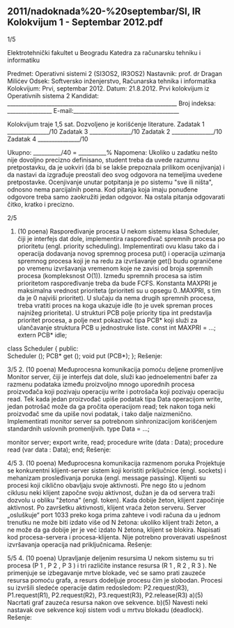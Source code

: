 2011/nadoknada%20-%20septembar/SI, IR Kolokvijum 1 - Septembar 2012.pdf
--------------------------------------------------------------------------------


1/5 
 
Elektrotehnički fakultet u Beogradu 
Katedra za računarsku tehniku i informatiku 
 
Predmet: Operativni sistemi 2 (SI3OS2, IR3OS2) 
Nastavnik: prof. dr Dragan Milićev 
Odsek: Softversko inženjerstvo, Računarska tehnika i informatika 
Kolokvijum: Prvi, septembar 2012. 
Datum: 21.8.2012. 
Prvi kolokvijum iz Operativnih sistema 2 
Kandidat: _____________________________________________________________ 
Broj indeksa: ________________  E-mail:______________________________________ 
 
Kolokvijum traje 1,5 sat. Dozvoljeno je korišćenje literature. 
Zadatak 1 _______________/10   Zadatak 3 _______________/10 
Zadatak 2 _______________/10   Zadatak 4 _______________/10 
 
Ukupno: __________/40 = __________% 
Napomena: Ukoliko u zadatku nešto nije dovoljno precizno definisano, student treba  da 
uvede razumnu pretpostavku, da je uokviri (da bi se lakše prepoznala prilikom ocenjivanja) i 
da  nastavi  da  izgrađuje  preostali  deo  svog  odgovora  na  temeljima  uvedene  pretpostavke. 
Ocenjivanje unutar potpitanja je po sistemu "sve ili ništa", odnosno  nema  parcijalnih  poena. 
Kod pitanja koja imaju ponuđene odgovore treba samo zaokružiti jedan  odgovor.  Na  ostala 
pitanja odgovarati čitko, kratko i precizno. 
 

2/5 
1. (10 poena) Raspoređivanje procesa 
U  nekom  sistemu  klasa Scheduler,  čiji  je  interfejs  dat  dole,  implementira  raspoređivač 
spremnih procesa po prioritetu (engl. priority scheduling). Implementirati ovu klasu tako da i 
operacija  dodavanja  novog  spremnog  procesa put() i  operacija  uzimanja  spremnog  procesa 
koji je na redu za izvršavanje get() budu ograničene po vremenu izvršavanja vremenom koje 
ne zavisi od broja spremnih procesa (kompleksnost O(1)). Između spremnih procesa sa istim 
prioritetom raspoređivanje treba da bude FCFS. Konstanta MAXPRI je  maksimalna  vrednost 
prioriteta (prioriteti su u opsegu 0..MAXPRI, s tim da je 0 najviši prioritet). U slučaju da nema 
drugih spremnih procesa, treba vratiti proces na koga ukazuje idle (to je uvek spreman proces 
najnižeg prioriteta). U  strukturi PCB polje priority tipa int predstavlja  prioritet procesa,  a 
polje next pokazivač tipa PCB* koji služi za ulančavanje struktura PCB u jednostruke liste. 
const int MAXPRI = ...; 
extern PCB* idle; 
 
class Scheduler { 
public:  
  Scheduler (); 
  PCB* get (); 
  void put (PCB*); 
}; 
Rešenje: 
 

3/5 
2. (10 poena) Međuprocesna komunikacija pomoću deljene promenljive 
Monitor server, čiji je interfejs dat dole, služi kao jednoelementni bafer za razmenu podataka 
između proizvoljno mnogo uporednih procesa proizvođača koji pozivaju operaciju write i 
potrošača koji pozivaju operaciju read.  Tek  kada  jedan proizvođač upiše podatak tipa Data 
operacijom write, jedan potrošač može da ga pročita operacijom read;  tek  nakon  toga neki 
proizvođač  sme  da  upiše  novi  podatak,  i  tako  dalje  naizmenično.  Implementirati  monitor 
server sa potrebnom sinhronizacijom korišćenjem standardnih uslovnih promenljivih. 
type Data = ...; 
 
monitor server; 
  export write, read; 
  procedure write (data : Data); 
  procedure read (var data : Data); 
end; 
Rešenje: 
 

4/5 
3. (10 poena) Međuprocesna komunikacija razmenom poruka 
Projektuje  se  konkurentni  klijent-server  sistem  koji  koristiti  priključnice  (engl. sockets)  i 
mehanizam prosleđivanja poruka (engl. message  passing). Klijenti su procesi koji ciklično 
obavljaju svoje aktivnosti. Pre nego što u jednom ciklusu neki klijent započne svoju aktivnost, 
dužan je da od servera traži dozvolu u obliku "žetona" (engl. token). Kada dobije žeton, klijent 
započinje aktivnost. Po završetku aktivnosti, klijent vraća žeton serveru. Server „osluškuje“ 
port  1033  preko  koga  prima  zahteve  i vodi računa da u jednom trenutku ne može biti izdato 
više od N žetona: ukoliko klijent traži žeton, a ne može da ga dobije jer je već izdato N 
žetona,  klijent  se  blokira.  Napisati kod  procesa-servera  i  procesa-klijenta.  Nije  potrebno 
proveravati uspešnost izvršavanja operacija nad priključnicama. 
Rešenje: 
 

5/5 
4. (10 poena) Upravljanje deljenim resursima 
U  nekom  sistemu  su  tri  procesa  (P
1
, P
2
, P
3
) i tri različite instance resursa (R
1
, R
2
, R
3
). Ne 
primenjuje se izbegavanje mrtve blokade, već se samo prati zauzeće resursa pomoću grafa, a 
resurs  dodeljuje  procesu  čim  je  slobodan.   Procesi  su  izvršili  sledeće  operacije   datim 
redosledom: 
P2.request(R3), P1.request(R1), P2.request(R2), P3.request(R3), P2.release(R3) 
a)(5) Nacrtati graf zauzeća resursa nakon ove sekvence. 
b)(5) Navesti neki nastavak ove sekvence koji sistem vodi u mrtvu blokadu (deadlock). 
Rešenje: 
 